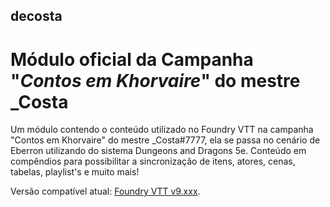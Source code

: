 ## decosta
# Módulo oficial da Campanha "*Contos em Khorvaire*" do mestre _Costa

Um módulo contendo o conteúdo utilizado no Foundry VTT na campanha "Contos em Khorvaire" do mestre _Costa#7777, ela se passa no cenário de Eberron utilizando do sistema Dungeons and Dragons 5e. Conteúdo em compêndios para possibilitar a sincronização de itens, atores, cenas, tabelas, playlist's e muito mais!

Versão compatível atual: [Foundry VTT v9.xxx](https://foundryvtt.com/).
